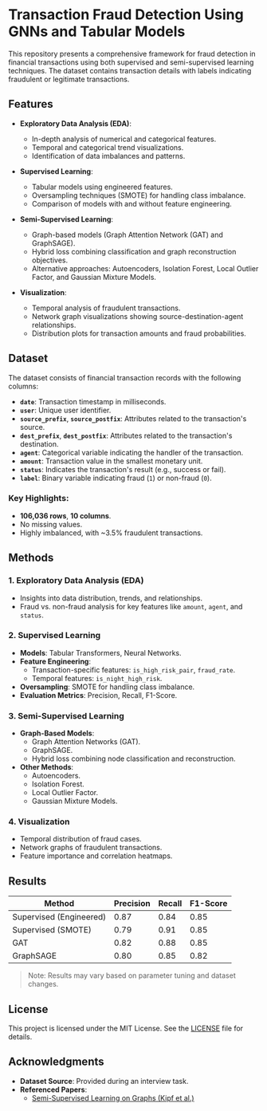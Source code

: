 # Transaction Fraud Detection Using GNNs and Tabular Models

This repository presents a comprehensive framework for fraud detection in financial transactions using both supervised and semi-supervised learning techniques. The dataset contains transaction details with labels indicating fraudulent or legitimate transactions.

## Features

- **Exploratory Data Analysis (EDA)**:
  - In-depth analysis of numerical and categorical features.
  - Temporal and categorical trend visualizations.
  - Identification of data imbalances and patterns.

- **Supervised Learning**:
  - Tabular models using engineered features.
  - Oversampling techniques (SMOTE) for handling class imbalance.
  - Comparison of models with and without feature engineering.

- **Semi-Supervised Learning**:
  - Graph-based models (Graph Attention Network (GAT) and GraphSAGE).
  - Hybrid loss combining classification and graph reconstruction objectives.
  - Alternative approaches: Autoencoders, Isolation Forest, Local Outlier Factor, and Gaussian Mixture Models.

- **Visualization**:
  - Temporal analysis of fraudulent transactions.
  - Network graph visualizations showing source-destination-agent relationships.
  - Distribution plots for transaction amounts and fraud probabilities.

## Dataset

The dataset consists of financial transaction records with the following columns:
- **`date`**: Transaction timestamp in milliseconds.
- **`user`**: Unique user identifier.
- **`source_prefix`**, **`source_postfix`**: Attributes related to the transaction's source.
- **`dest_prefix`**, **`dest_postfix`**: Attributes related to the transaction's destination.
- **`agent`**: Categorical variable indicating the handler of the transaction.
- **`amount`**: Transaction value in the smallest monetary unit.
- **`status`**: Indicates the transaction's result (e.g., success or fail).
- **`label`**: Binary variable indicating fraud (`1`) or non-fraud (`0`).

### Key Highlights:
- **106,036 rows**, **10 columns**.
- No missing values.
- Highly imbalanced, with ~3.5% fraudulent transactions.

## Methods

### 1. Exploratory Data Analysis (EDA)
- Insights into data distribution, trends, and relationships.
- Fraud vs. non-fraud analysis for key features like `amount`, `agent`, and `status`.

### 2. Supervised Learning
- **Models**: Tabular Transformers, Neural Networks.
- **Feature Engineering**:
  - Transaction-specific features: `is_high_risk_pair`, `fraud_rate`.
  - Temporal features: `is_night_high_risk`.
- **Oversampling**: SMOTE for handling class imbalance.
- **Evaluation Metrics**: Precision, Recall, F1-Score.

### 3. Semi-Supervised Learning
- **Graph-Based Models**:
  - Graph Attention Networks (GAT).
  - GraphSAGE.
  - Hybrid loss combining node classification and reconstruction.
- **Other Methods**:
  - Autoencoders.
  - Isolation Forest.
  - Local Outlier Factor.
  - Gaussian Mixture Models.

### 4. Visualization
- Temporal distribution of fraud cases.
- Network graphs of fraudulent transactions.
- Feature importance and correlation heatmaps.

## Results

| Method              | Precision | Recall | F1-Score |
|---------------------|-----------|--------|----------|
| Supervised (Engineered) | 0.87      | 0.84   | 0.85     |
| Supervised (SMOTE)      | 0.79      | 0.91   | 0.85     |
| GAT                   | 0.82      | 0.88   | 0.85     |
| GraphSAGE             | 0.80      | 0.85   | 0.82     |

> Note: Results may vary based on parameter tuning and dataset changes.


## License

This project is licensed under the MIT License. See the [LICENSE](LICENSE) file for details.

## Acknowledgments

- **Dataset Source**: Provided during an interview task.
- **Referenced Papers**:
  - [Semi-Supervised Learning on Graphs (Kipf et al.)](https://arxiv.org/abs/1609.02907)



